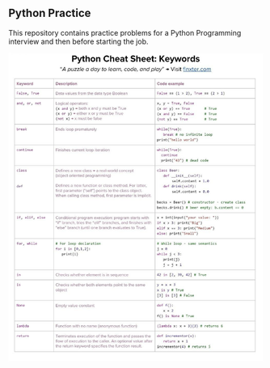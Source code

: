 ## Python Practice

This repository contains practice problems for a Python Programming interview and then before starting the job.

![alt text](./Images/python-cheatsheet.jpeg)